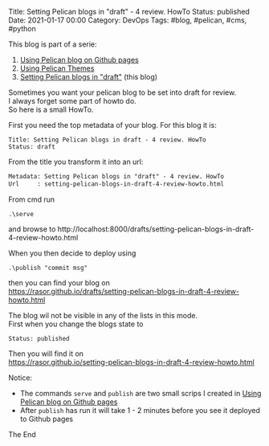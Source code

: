 Title: Setting Pelican blogs in "draft" - 4 review. HowTo
Status: published
Date: 2021-01-17 00:00
Category: DevOps
Tags: #blog, #pelican, #cms, #python

This blog is part of a serie:

1. [Using Pelican blog on Github pages]({filename}/2017/2017-09-23B-PelicanBlogOnGithubPages.md)
2. [Using Pelican Themes]({filename}/2017/2017-09-30A-PelicanThemes.md)
3. [Setting Pelican blogs in "draft"]({filename}/2021/2021-01-17-PelicanBlogDrafts.md) (this blog)

Sometimes you want your pelican blog to be set into draft for review.  
I always forget some part of howto do.  
So here is a small HowTo.  

First you need the top metadata of your blog. For this blog it is:  

```text
Title: Setting Pelican blogs in draft - 4 review. HowTo
Status: draft
```

From the title you transform it into an url: 

```txt
Metadata: Setting Pelican blogs in "draft" - 4 review. HowTo
Url     : setting-pelican-blogs-in-draft-4-review-howto.html
```

From cmd run 

```
.\serve
```

and browse to
http://localhost:8000/drafts/setting-pelican-blogs-in-draft-4-review-howto.html


When you then decide to deploy using

```
.\publish "commit msg"
```

then you can find your blog on  
https://rasor.github.io/drafts/setting-pelican-blogs-in-draft-4-review-howto.html

The blog wil not be visible in any of the lists in this mode.  
First when you change the blogs state to

```text
Status: published
```

Then you will find it  on  
https://rasor.github.io/setting-pelican-blogs-in-draft-4-review-howto.html

Notice: 

* The commands `serve` and `publish` are two small scrips I created in [Using Pelican blog on Github pages]({filename}/2017/2017-09-23B-PelicanBlogOnGithubPages.md)  
* After `publish` has run it will take 1 - 2 minutes before you see it deployed to Github pages

The End  
